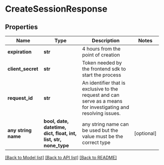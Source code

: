 # CreateSessionResponse


## Properties
Name | Type | Description | Notes
------------ | ------------- | ------------- | -------------
**expiration** | **str** | 4 hours from the point of creation | 
**client_secret** | **str** | Token needed by the frontend sdk to start the process | 
**request_id** | **str** | An identifier that is exclusive to the request and can serve as a means for investigating and resolving issues. | 
**any string name** | **bool, date, datetime, dict, float, int, list, str, none_type** | any string name can be used but the value must be the correct type | [optional]

[[Back to Model list]](../README.md#documentation-for-models) [[Back to API list]](../README.md#documentation-for-api-endpoints) [[Back to README]](../README.md)


